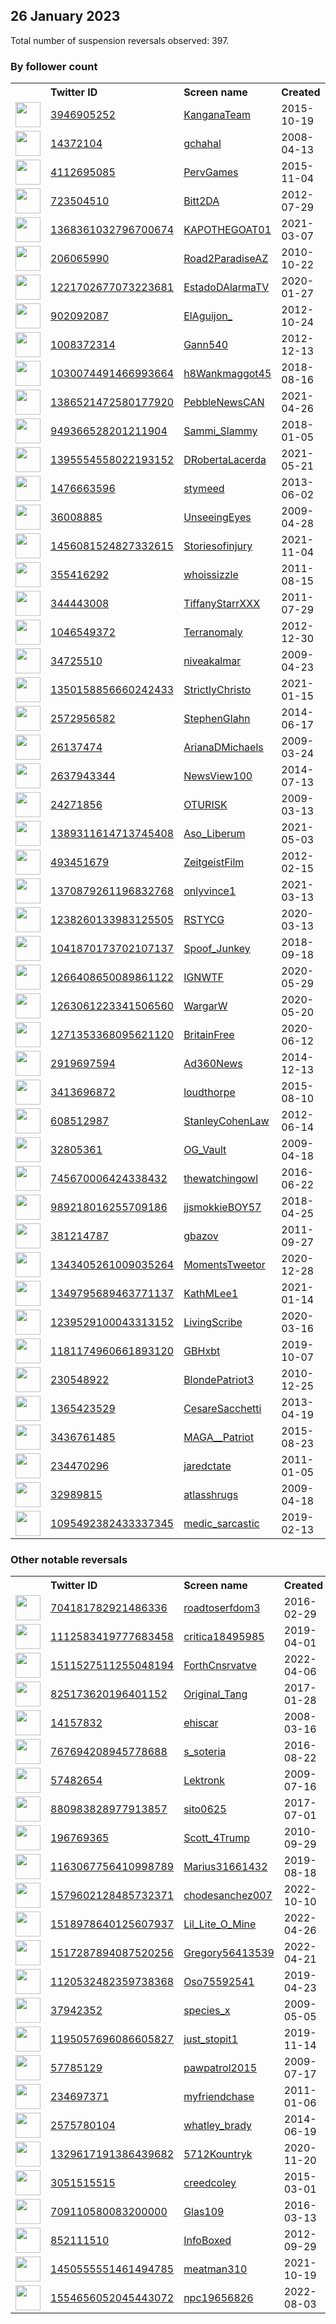 
## 26 January 2023
Total number of suspension reversals observed: 397.

### By follower count
<table><tr><th></th><th align="left">Twitter ID</th><th align="left">Screen name</th>
<th align="left">Created</th><th align="left">Status</th><th align="left">Suspended</th><th align="left">Followers</th>
<tr><td><a href="https://pbs.twimg.com/profile_images/1618451354636148736/FdIOjLIx_normal.jpg"><img src="https://pbs.twimg.com/profile_images/1618451354636148736/FdIOjLIx_normal.jpg" width="40px" height="40px" align="center"/></a></td><td><a href="https://twitter.com/intent/user?user_id=3946905252">3946905252</a></td><td><a href="https://twitter.com/KanganaTeam">KanganaTeam</a></td><td>2015-10-19</td><td align="center"></td><td></td><td>2980790</td></tr>
<tr><td><a href="https://pbs.twimg.com/profile_images/1562487459576827905/33zQUAhZ_normal.jpg"><img src="https://pbs.twimg.com/profile_images/1562487459576827905/33zQUAhZ_normal.jpg" width="40px" height="40px" align="center"/></a></td><td><a href="https://twitter.com/intent/user?user_id=14372104">14372104</a></td><td><a href="https://twitter.com/gchahal">gchahal</a></td><td>2008-04-13</td><td align="center">✔️</td><td>2023-01-11</td><td>509928</td></tr>
<tr><td><a href="https://pbs.twimg.com/profile_images/1619342739866357762/-TPeOHBE_normal.jpg"><img src="https://pbs.twimg.com/profile_images/1619342739866357762/-TPeOHBE_normal.jpg" width="40px" height="40px" align="center"/></a></td><td><a href="https://twitter.com/intent/user?user_id=4112695085">4112695085</a></td><td><a href="https://twitter.com/PervGames">PervGames</a></td><td>2015-11-04</td><td align="center"></td><td>2022-11-29</td><td>369092</td></tr>
<tr><td><a href="https://pbs.twimg.com/profile_images/1623358129034637312/iPtWevbi_normal.jpg"><img src="https://pbs.twimg.com/profile_images/1623358129034637312/iPtWevbi_normal.jpg" width="40px" height="40px" align="center"/></a></td><td><a href="https://twitter.com/intent/user?user_id=723504510">723504510</a></td><td><a href="https://twitter.com/Bitt2DA">Bitt2DA</a></td><td>2012-07-29</td><td align="center"></td><td>2022-09-26</td><td>168328</td></tr>
<tr><td><a href="https://pbs.twimg.com/profile_images/1618124751133622273/_uO_O-Pp_normal.jpg"><img src="https://pbs.twimg.com/profile_images/1618124751133622273/_uO_O-Pp_normal.jpg" width="40px" height="40px" align="center"/></a></td><td><a href="https://twitter.com/intent/user?user_id=1368361032796700674">1368361032796700674</a></td><td><a href="https://twitter.com/KAPOTHEGOAT01">KAPOTHEGOAT01</a></td><td>2021-03-07</td><td align="center"></td><td>2022-08-25</td><td>101590</td></tr>
<tr><td><a href="https://pbs.twimg.com/profile_images/2757568770/ab319b21e5c212b1b549830885c0130e_normal.jpeg"><img src="https://pbs.twimg.com/profile_images/2757568770/ab319b21e5c212b1b549830885c0130e_normal.jpeg" width="40px" height="40px" align="center"/></a></td><td><a href="https://twitter.com/intent/user?user_id=206065990">206065990</a></td><td><a href="https://twitter.com/Road2ParadiseAZ">Road2ParadiseAZ</a></td><td>2010-10-22</td><td align="center"></td><td>2022-04-26</td><td>97566</td></tr>
<tr><td><a href="https://pbs.twimg.com/profile_images/1302275257991127042/i05KVvy6_normal.jpg"><img src="https://pbs.twimg.com/profile_images/1302275257991127042/i05KVvy6_normal.jpg" width="40px" height="40px" align="center"/></a></td><td><a href="https://twitter.com/intent/user?user_id=1221702677073223681">1221702677073223681</a></td><td><a href="https://twitter.com/EstadoDAlarmaTV">EstadoDAlarmaTV</a></td><td>2020-01-27</td><td align="center"></td><td>2022-07-16</td><td>96522</td></tr>
<tr><td><a href="https://pbs.twimg.com/profile_images/1288606985076826112/DOOTvFPM_normal.jpg"><img src="https://pbs.twimg.com/profile_images/1288606985076826112/DOOTvFPM_normal.jpg" width="40px" height="40px" align="center"/></a></td><td><a href="https://twitter.com/intent/user?user_id=902092087">902092087</a></td><td><a href="https://twitter.com/ElAguijon_">ElAguijon_</a></td><td>2012-10-24</td><td align="center"></td><td>2022-08-30</td><td>85260</td></tr>
<tr><td><a href="https://pbs.twimg.com/profile_images/1622579723548168195/pzRD7Kk3_normal.png"><img src="https://pbs.twimg.com/profile_images/1622579723548168195/pzRD7Kk3_normal.png" width="40px" height="40px" align="center"/></a></td><td><a href="https://twitter.com/intent/user?user_id=1008372314">1008372314</a></td><td><a href="https://twitter.com/Gann540">Gann540</a></td><td>2012-12-13</td><td align="center"></td><td>2022-11-01</td><td>82603</td></tr>
<tr><td><a href="https://pbs.twimg.com/profile_images/1617930485812060163/L6TWATJ6_normal.jpg"><img src="https://pbs.twimg.com/profile_images/1617930485812060163/L6TWATJ6_normal.jpg" width="40px" height="40px" align="center"/></a></td><td><a href="https://twitter.com/intent/user?user_id=1030074491466993664">1030074491466993664</a></td><td><a href="https://twitter.com/h8Wankmaggot45">h8Wankmaggot45</a></td><td>2018-08-16</td><td align="center"></td><td></td><td>70512</td></tr>
<tr><td><a href="https://pbs.twimg.com/profile_images/1574877554426650635/43knnbyJ_normal.jpg"><img src="https://pbs.twimg.com/profile_images/1574877554426650635/43knnbyJ_normal.jpg" width="40px" height="40px" align="center"/></a></td><td><a href="https://twitter.com/intent/user?user_id=1386521472580177920">1386521472580177920</a></td><td><a href="https://twitter.com/PebbleNewsCAN">PebbleNewsCAN</a></td><td>2021-04-26</td><td align="center"></td><td>2022-10-09</td><td>63482</td></tr>
<tr><td><a href="https://pbs.twimg.com/profile_images/1568150656258822144/056vUEm__normal.jpg"><img src="https://pbs.twimg.com/profile_images/1568150656258822144/056vUEm__normal.jpg" width="40px" height="40px" align="center"/></a></td><td><a href="https://twitter.com/intent/user?user_id=949366528201211904">949366528201211904</a></td><td><a href="https://twitter.com/Sammi_Slammy">Sammi_Slammy</a></td><td>2018-01-05</td><td align="center"></td><td>2022-09-29</td><td>63311</td></tr>
<tr><td><a href="https://pbs.twimg.com/profile_images/1456239619935281152/puFIWn4-_normal.jpg"><img src="https://pbs.twimg.com/profile_images/1456239619935281152/puFIWn4-_normal.jpg" width="40px" height="40px" align="center"/></a></td><td><a href="https://twitter.com/intent/user?user_id=1395554558022193152">1395554558022193152</a></td><td><a href="https://twitter.com/DRobertaLacerda">DRobertaLacerda</a></td><td>2021-05-21</td><td align="center"></td><td></td><td>62711</td></tr>
<tr><td><a href="https://pbs.twimg.com/profile_images/1618293662839934986/bSLw8P53_normal.jpg"><img src="https://pbs.twimg.com/profile_images/1618293662839934986/bSLw8P53_normal.jpg" width="40px" height="40px" align="center"/></a></td><td><a href="https://twitter.com/intent/user?user_id=1476663596">1476663596</a></td><td><a href="https://twitter.com/stymeed">stymeed</a></td><td>2013-06-02</td><td align="center"></td><td></td><td>61612</td></tr>
<tr><td><a href="https://pbs.twimg.com/profile_images/1292799471/USEempireImage_normal.jpg"><img src="https://pbs.twimg.com/profile_images/1292799471/USEempireImage_normal.jpg" width="40px" height="40px" align="center"/></a></td><td><a href="https://twitter.com/intent/user?user_id=36008885">36008885</a></td><td><a href="https://twitter.com/UnseeingEyes">UnseeingEyes</a></td><td>2009-04-28</td><td align="center"></td><td></td><td>58789</td></tr>
<tr><td><a href="https://pbs.twimg.com/profile_images/1487090404784840707/uYGJgbDE_normal.jpg"><img src="https://pbs.twimg.com/profile_images/1487090404784840707/uYGJgbDE_normal.jpg" width="40px" height="40px" align="center"/></a></td><td><a href="https://twitter.com/intent/user?user_id=1456081524827332615">1456081524827332615</a></td><td><a href="https://twitter.com/Storiesofinjury">Storiesofinjury</a></td><td>2021-11-04</td><td align="center"></td><td>2022-06-10</td><td>58239</td></tr>
<tr><td><a href="https://pbs.twimg.com/profile_images/1334185584689106944/rSnBUhZ1_normal.jpg"><img src="https://pbs.twimg.com/profile_images/1334185584689106944/rSnBUhZ1_normal.jpg" width="40px" height="40px" align="center"/></a></td><td><a href="https://twitter.com/intent/user?user_id=355416292">355416292</a></td><td><a href="https://twitter.com/whoissizzle">whoissizzle</a></td><td>2011-08-15</td><td align="center"></td><td></td><td>57103</td></tr>
<tr><td><a href="https://pbs.twimg.com/profile_images/1449582028769349634/JxsfGi9W_normal.jpg"><img src="https://pbs.twimg.com/profile_images/1449582028769349634/JxsfGi9W_normal.jpg" width="40px" height="40px" align="center"/></a></td><td><a href="https://twitter.com/intent/user?user_id=344443008">344443008</a></td><td><a href="https://twitter.com/TiffanyStarrXXX">TiffanyStarrXXX</a></td><td>2011-07-29</td><td align="center"></td><td>2022-06-14</td><td>53216</td></tr>
<tr><td><a href="https://pbs.twimg.com/profile_images/3039761970/f8f333de9031dae119e991709c97d460_normal.jpeg"><img src="https://pbs.twimg.com/profile_images/3039761970/f8f333de9031dae119e991709c97d460_normal.jpeg" width="40px" height="40px" align="center"/></a></td><td><a href="https://twitter.com/intent/user?user_id=1046549372">1046549372</a></td><td><a href="https://twitter.com/Terranomaly">Terranomaly</a></td><td>2012-12-30</td><td align="center"></td><td></td><td>51543</td></tr>
<tr><td><a href="https://pbs.twimg.com/profile_images/1527677176887255040/cBev2GBs_normal.jpg"><img src="https://pbs.twimg.com/profile_images/1527677176887255040/cBev2GBs_normal.jpg" width="40px" height="40px" align="center"/></a></td><td><a href="https://twitter.com/intent/user?user_id=34725510">34725510</a></td><td><a href="https://twitter.com/niveakalmar">niveakalmar</a></td><td>2009-04-23</td><td align="center"></td><td>2022-08-24</td><td>51005</td></tr>
<tr><td><a href="https://pbs.twimg.com/profile_images/1393287286284902400/nAGCE3ki_normal.jpg"><img src="https://pbs.twimg.com/profile_images/1393287286284902400/nAGCE3ki_normal.jpg" width="40px" height="40px" align="center"/></a></td><td><a href="https://twitter.com/intent/user?user_id=1350158856660242433">1350158856660242433</a></td><td><a href="https://twitter.com/StrictlyChristo">StrictlyChristo</a></td><td>2021-01-15</td><td align="center"></td><td>2022-08-26</td><td>50645</td></tr>
<tr><td><a href="https://pbs.twimg.com/profile_images/846011274748051456/feaHlywf_normal.jpg"><img src="https://pbs.twimg.com/profile_images/846011274748051456/feaHlywf_normal.jpg" width="40px" height="40px" align="center"/></a></td><td><a href="https://twitter.com/intent/user?user_id=2572956582">2572956582</a></td><td><a href="https://twitter.com/StephenGlahn">StephenGlahn</a></td><td>2014-06-17</td><td align="center"></td><td>2022-08-10</td><td>49820</td></tr>
<tr><td><a href="https://pbs.twimg.com/profile_images/1518772526947524608/eFl26S1A_normal.jpg"><img src="https://pbs.twimg.com/profile_images/1518772526947524608/eFl26S1A_normal.jpg" width="40px" height="40px" align="center"/></a></td><td><a href="https://twitter.com/intent/user?user_id=26137474">26137474</a></td><td><a href="https://twitter.com/ArianaDMichaels">ArianaDMichaels</a></td><td>2009-03-24</td><td align="center"></td><td>2022-08-24</td><td>49192</td></tr>
<tr><td><a href="https://pbs.twimg.com/profile_images/1618243516609531910/oxvlb3aF_normal.jpg"><img src="https://pbs.twimg.com/profile_images/1618243516609531910/oxvlb3aF_normal.jpg" width="40px" height="40px" align="center"/></a></td><td><a href="https://twitter.com/intent/user?user_id=2637943344">2637943344</a></td><td><a href="https://twitter.com/NewsView100">NewsView100</a></td><td>2014-07-13</td><td align="center"></td><td></td><td>46724</td></tr>
<tr><td><a href="https://pbs.twimg.com/profile_images/1480199062653739016/UD-c2PVV_normal.jpg"><img src="https://pbs.twimg.com/profile_images/1480199062653739016/UD-c2PVV_normal.jpg" width="40px" height="40px" align="center"/></a></td><td><a href="https://twitter.com/intent/user?user_id=24271856">24271856</a></td><td><a href="https://twitter.com/OTURISK">OTURISK</a></td><td>2009-03-13</td><td align="center"></td><td>2022-05-13</td><td>46203</td></tr>
<tr><td><a href="https://pbs.twimg.com/profile_images/1389314524486979585/OIAgtKtP_normal.jpg"><img src="https://pbs.twimg.com/profile_images/1389314524486979585/OIAgtKtP_normal.jpg" width="40px" height="40px" align="center"/></a></td><td><a href="https://twitter.com/intent/user?user_id=1389311614713745408">1389311614713745408</a></td><td><a href="https://twitter.com/Aso_Liberum">Aso_Liberum</a></td><td>2021-05-03</td><td align="center"></td><td>2022-08-18</td><td>45739</td></tr>
<tr><td><a href="https://pbs.twimg.com/profile_images/1342517740033064960/jod9Sr7G_normal.jpg"><img src="https://pbs.twimg.com/profile_images/1342517740033064960/jod9Sr7G_normal.jpg" width="40px" height="40px" align="center"/></a></td><td><a href="https://twitter.com/intent/user?user_id=493451679">493451679</a></td><td><a href="https://twitter.com/ZeitgeistFilm">ZeitgeistFilm</a></td><td>2012-02-15</td><td align="center"></td><td>2022-07-03</td><td>45487</td></tr>
<tr><td><a href="https://pbs.twimg.com/profile_images/1471864542372192256/0Yx0zqjd_normal.jpg"><img src="https://pbs.twimg.com/profile_images/1471864542372192256/0Yx0zqjd_normal.jpg" width="40px" height="40px" align="center"/></a></td><td><a href="https://twitter.com/intent/user?user_id=1370879261196832768">1370879261196832768</a></td><td><a href="https://twitter.com/onlyvince1">onlyvince1</a></td><td>2021-03-13</td><td align="center">🔒</td><td></td><td>44232</td></tr>
<tr><td><a href="https://pbs.twimg.com/profile_images/1547631722124042240/XRG3VZmx_normal.jpg"><img src="https://pbs.twimg.com/profile_images/1547631722124042240/XRG3VZmx_normal.jpg" width="40px" height="40px" align="center"/></a></td><td><a href="https://twitter.com/intent/user?user_id=1238260133983125505">1238260133983125505</a></td><td><a href="https://twitter.com/RSTYCG">RSTYCG</a></td><td>2020-03-13</td><td align="center"></td><td>2022-09-07</td><td>44094</td></tr>
<tr><td><a href="https://pbs.twimg.com/profile_images/1618212918029602816/WgiKzZve_normal.jpg"><img src="https://pbs.twimg.com/profile_images/1618212918029602816/WgiKzZve_normal.jpg" width="40px" height="40px" align="center"/></a></td><td><a href="https://twitter.com/intent/user?user_id=1041870173702107137">1041870173702107137</a></td><td><a href="https://twitter.com/Spoof_Junkey">Spoof_Junkey</a></td><td>2018-09-18</td><td align="center"></td><td>2022-08-27</td><td>43274</td></tr>
<tr><td><a href="https://pbs.twimg.com/profile_images/1618494199057289216/DH1pCq5V_normal.jpg"><img src="https://pbs.twimg.com/profile_images/1618494199057289216/DH1pCq5V_normal.jpg" width="40px" height="40px" align="center"/></a></td><td><a href="https://twitter.com/intent/user?user_id=1266408650089861122">1266408650089861122</a></td><td><a href="https://twitter.com/IGNWTF">IGNWTF</a></td><td>2020-05-29</td><td align="center"></td><td>2022-10-18</td><td>43028</td></tr>
<tr><td><a href="https://pbs.twimg.com/profile_images/1319698929248862209/gFPGWxjV_normal.jpg"><img src="https://pbs.twimg.com/profile_images/1319698929248862209/gFPGWxjV_normal.jpg" width="40px" height="40px" align="center"/></a></td><td><a href="https://twitter.com/intent/user?user_id=1263061223341506560">1263061223341506560</a></td><td><a href="https://twitter.com/WargarW">WargarW</a></td><td>2020-05-20</td><td align="center"></td><td>2022-04-08</td><td>42422</td></tr>
<tr><td><a href="https://pbs.twimg.com/profile_images/1620720831901876235/GFxZlnfN_normal.jpg"><img src="https://pbs.twimg.com/profile_images/1620720831901876235/GFxZlnfN_normal.jpg" width="40px" height="40px" align="center"/></a></td><td><a href="https://twitter.com/intent/user?user_id=1271353368095621120">1271353368095621120</a></td><td><a href="https://twitter.com/BritainFree">BritainFree</a></td><td>2020-06-12</td><td align="center"></td><td>2022-10-13</td><td>41219</td></tr>
<tr><td><a href="https://pbs.twimg.com/profile_images/1349376770450083840/n4Evnr4N_normal.jpg"><img src="https://pbs.twimg.com/profile_images/1349376770450083840/n4Evnr4N_normal.jpg" width="40px" height="40px" align="center"/></a></td><td><a href="https://twitter.com/intent/user?user_id=2919697594">2919697594</a></td><td><a href="https://twitter.com/Ad360News">Ad360News</a></td><td>2014-12-13</td><td align="center"></td><td></td><td>40375</td></tr>
<tr><td><a href="https://pbs.twimg.com/profile_images/1405685180619182085/Ka3ghs5S_normal.jpg"><img src="https://pbs.twimg.com/profile_images/1405685180619182085/Ka3ghs5S_normal.jpg" width="40px" height="40px" align="center"/></a></td><td><a href="https://twitter.com/intent/user?user_id=3413696872">3413696872</a></td><td><a href="https://twitter.com/loudthorpe">loudthorpe</a></td><td>2015-08-10</td><td align="center"></td><td>2022-10-31</td><td>40105</td></tr>
<tr><td><a href="https://pbs.twimg.com/profile_images/378800000705235434/4949f09dcee5c994df0d31fbbc32ad06_normal.jpeg"><img src="https://pbs.twimg.com/profile_images/378800000705235434/4949f09dcee5c994df0d31fbbc32ad06_normal.jpeg" width="40px" height="40px" align="center"/></a></td><td><a href="https://twitter.com/intent/user?user_id=608512987">608512987</a></td><td><a href="https://twitter.com/StanleyCohenLaw">StanleyCohenLaw</a></td><td>2012-06-14</td><td align="center"></td><td>2022-09-06</td><td>39568</td></tr>
<tr><td><a href="https://pbs.twimg.com/profile_images/1619081443220529171/6R6utzV__normal.jpg"><img src="https://pbs.twimg.com/profile_images/1619081443220529171/6R6utzV__normal.jpg" width="40px" height="40px" align="center"/></a></td><td><a href="https://twitter.com/intent/user?user_id=32805361">32805361</a></td><td><a href="https://twitter.com/OG_Vault">OG_Vault</a></td><td>2009-04-18</td><td align="center"></td><td></td><td>39470</td></tr>
<tr><td><a href="https://pbs.twimg.com/profile_images/1532694681867493376/zhk_p5Af_normal.jpg"><img src="https://pbs.twimg.com/profile_images/1532694681867493376/zhk_p5Af_normal.jpg" width="40px" height="40px" align="center"/></a></td><td><a href="https://twitter.com/intent/user?user_id=745670006424338432">745670006424338432</a></td><td><a href="https://twitter.com/thewatchingowl">thewatchingowl</a></td><td>2016-06-22</td><td align="center"></td><td>2022-07-13</td><td>39212</td></tr>
<tr><td><a href="https://pbs.twimg.com/profile_images/1280704213463547905/q6BhVHvo_normal.jpg"><img src="https://pbs.twimg.com/profile_images/1280704213463547905/q6BhVHvo_normal.jpg" width="40px" height="40px" align="center"/></a></td><td><a href="https://twitter.com/intent/user?user_id=989218016255709186">989218016255709186</a></td><td><a href="https://twitter.com/jjsmokkieBOY57">jjsmokkieBOY57</a></td><td>2018-04-25</td><td align="center"></td><td>2022-05-31</td><td>38831</td></tr>
<tr><td><a href="https://pbs.twimg.com/profile_images/1505304313991766028/Jeh7LkMG_normal.jpg"><img src="https://pbs.twimg.com/profile_images/1505304313991766028/Jeh7LkMG_normal.jpg" width="40px" height="40px" align="center"/></a></td><td><a href="https://twitter.com/intent/user?user_id=381214787">381214787</a></td><td><a href="https://twitter.com/gbazov">gbazov</a></td><td>2011-09-27</td><td align="center"></td><td>2022-05-06</td><td>38566</td></tr>
<tr><td><a href="https://pbs.twimg.com/profile_images/1421352907954221064/U5RmDoSD_normal.jpg"><img src="https://pbs.twimg.com/profile_images/1421352907954221064/U5RmDoSD_normal.jpg" width="40px" height="40px" align="center"/></a></td><td><a href="https://twitter.com/intent/user?user_id=1343405261009035264">1343405261009035264</a></td><td><a href="https://twitter.com/MomentsTweetor">MomentsTweetor</a></td><td>2020-12-28</td><td align="center"></td><td></td><td>38546</td></tr>
<tr><td><a href="https://pbs.twimg.com/profile_images/1515790083957350405/pGjcd-EN_normal.jpg"><img src="https://pbs.twimg.com/profile_images/1515790083957350405/pGjcd-EN_normal.jpg" width="40px" height="40px" align="center"/></a></td><td><a href="https://twitter.com/intent/user?user_id=1349795689463771137">1349795689463771137</a></td><td><a href="https://twitter.com/KathMLee1">KathMLee1</a></td><td>2021-01-14</td><td align="center"></td><td>2022-07-27</td><td>38351</td></tr>
<tr><td><a href="https://pbs.twimg.com/profile_images/1405364006475296773/0i4RCEH5_normal.jpg"><img src="https://pbs.twimg.com/profile_images/1405364006475296773/0i4RCEH5_normal.jpg" width="40px" height="40px" align="center"/></a></td><td><a href="https://twitter.com/intent/user?user_id=1239529100043313152">1239529100043313152</a></td><td><a href="https://twitter.com/LivingScribe">LivingScribe</a></td><td>2020-03-16</td><td align="center"></td><td>2022-10-28</td><td>37762</td></tr>
<tr><td><a href="https://pbs.twimg.com/profile_images/1536388021477687297/xxTT9FbM_normal.jpg"><img src="https://pbs.twimg.com/profile_images/1536388021477687297/xxTT9FbM_normal.jpg" width="40px" height="40px" align="center"/></a></td><td><a href="https://twitter.com/intent/user?user_id=1181174960661893120">1181174960661893120</a></td><td><a href="https://twitter.com/GBHxbt">GBHxbt</a></td><td>2019-10-07</td><td align="center"></td><td>2022-06-18</td><td>37719</td></tr>
<tr><td><a href="https://pbs.twimg.com/profile_images/1503035085028798468/F2ot_TTx_normal.jpg"><img src="https://pbs.twimg.com/profile_images/1503035085028798468/F2ot_TTx_normal.jpg" width="40px" height="40px" align="center"/></a></td><td><a href="https://twitter.com/intent/user?user_id=230548922">230548922</a></td><td><a href="https://twitter.com/BlondePatriot3">BlondePatriot3</a></td><td>2010-12-25</td><td align="center"></td><td>2022-03-28</td><td>37631</td></tr>
<tr><td><a href="https://pbs.twimg.com/profile_images/1255490875683155968/xKudJwti_normal.jpg"><img src="https://pbs.twimg.com/profile_images/1255490875683155968/xKudJwti_normal.jpg" width="40px" height="40px" align="center"/></a></td><td><a href="https://twitter.com/intent/user?user_id=1365423529">1365423529</a></td><td><a href="https://twitter.com/CesareSacchetti">CesareSacchetti</a></td><td>2013-04-19</td><td align="center"></td><td></td><td>37505</td></tr>
<tr><td><a href="https://pbs.twimg.com/profile_images/1622364424030789633/phXslO5v_normal.jpg"><img src="https://pbs.twimg.com/profile_images/1622364424030789633/phXslO5v_normal.jpg" width="40px" height="40px" align="center"/></a></td><td><a href="https://twitter.com/intent/user?user_id=3436761485">3436761485</a></td><td><a href="https://twitter.com/MAGA__Patriot">MAGA__Patriot</a></td><td>2015-08-23</td><td align="center"></td><td>2022-06-24</td><td>37084</td></tr>
<tr><td><a href="https://pbs.twimg.com/profile_images/1531798594390437888/McaMriIB_normal.jpg"><img src="https://pbs.twimg.com/profile_images/1531798594390437888/McaMriIB_normal.jpg" width="40px" height="40px" align="center"/></a></td><td><a href="https://twitter.com/intent/user?user_id=234470296">234470296</a></td><td><a href="https://twitter.com/jaredctate">jaredctate</a></td><td>2011-01-05</td><td align="center"></td><td>2022-07-31</td><td>36982</td></tr>
<tr><td><a href="https://pbs.twimg.com/profile_images/1356310369355096067/XPPFrdd6_normal.jpg"><img src="https://pbs.twimg.com/profile_images/1356310369355096067/XPPFrdd6_normal.jpg" width="40px" height="40px" align="center"/></a></td><td><a href="https://twitter.com/intent/user?user_id=32989815">32989815</a></td><td><a href="https://twitter.com/atlasshrugs">atlasshrugs</a></td><td>2009-04-18</td><td align="center"></td><td>2022-07-14</td><td>36724</td></tr>
<tr><td><a href="https://pbs.twimg.com/profile_images/1618676194005876736/5MrVF1Zi_normal.jpg"><img src="https://pbs.twimg.com/profile_images/1618676194005876736/5MrVF1Zi_normal.jpg" width="40px" height="40px" align="center"/></a></td><td><a href="https://twitter.com/intent/user?user_id=1095492382433337345">1095492382433337345</a></td><td><a href="https://twitter.com/medic_sarcastic">medic_sarcastic</a></td><td>2019-02-13</td><td align="center"></td><td></td><td>36522</td></tr>
</table>

### Other notable reversals
<table><tr><th></th><th align="left">Twitter ID</th><th align="left">Screen name</th>
<th align="left">Created</th><th align="left">Status</th><th align="left">Suspended</th><th align="left">Followers</th>
<tr><td><a href="https://pbs.twimg.com/profile_images/704877795944566784/cpl0DmGS_normal.jpg"><img src="https://pbs.twimg.com/profile_images/704877795944566784/cpl0DmGS_normal.jpg" width="40px" height="40px" align="center"/></a></td><td><a href="https://twitter.com/intent/user?user_id=704181782921486336">704181782921486336</a></td><td><a href="https://twitter.com/roadtoserfdom3">roadtoserfdom3</a></td><td>2016-02-29</td><td align="center"></td><td>2022-08-10</td><td>35797</td></tr>
<tr><td><a href="https://pbs.twimg.com/profile_images/1153069455309713409/G7hHFQnH_normal.jpg"><img src="https://pbs.twimg.com/profile_images/1153069455309713409/G7hHFQnH_normal.jpg" width="40px" height="40px" align="center"/></a></td><td><a href="https://twitter.com/intent/user?user_id=1112583419777683458">1112583419777683458</a></td><td><a href="https://twitter.com/critica18495985">critica18495985</a></td><td>2019-04-01</td><td align="center"></td><td>2022-03-31</td><td>34660</td></tr>
<tr><td><a href="https://pbs.twimg.com/profile_images/1511528197816557573/o3fgv_I-_normal.jpg"><img src="https://pbs.twimg.com/profile_images/1511528197816557573/o3fgv_I-_normal.jpg" width="40px" height="40px" align="center"/></a></td><td><a href="https://twitter.com/intent/user?user_id=1511527511255048194">1511527511255048194</a></td><td><a href="https://twitter.com/ForthCnsrvatve">ForthCnsrvatve</a></td><td>2022-04-06</td><td align="center"></td><td>2023-01-13</td><td>1053</td></tr>
<tr><td><a href="https://pbs.twimg.com/profile_images/825176465729728512/ot_oeJVE_normal.jpg"><img src="https://pbs.twimg.com/profile_images/825176465729728512/ot_oeJVE_normal.jpg" width="40px" height="40px" align="center"/></a></td><td><a href="https://twitter.com/intent/user?user_id=825173620196401152">825173620196401152</a></td><td><a href="https://twitter.com/Original_Tang">Original_Tang</a></td><td>2017-01-28</td><td align="center"></td><td>2022-12-12</td><td>107</td></tr>
<tr><td><a href="https://pbs.twimg.com/profile_images/1600103099804286976/WufYlI_M_normal.jpg"><img src="https://pbs.twimg.com/profile_images/1600103099804286976/WufYlI_M_normal.jpg" width="40px" height="40px" align="center"/></a></td><td><a href="https://twitter.com/intent/user?user_id=14157832">14157832</a></td><td><a href="https://twitter.com/ehiscar">ehiscar</a></td><td>2008-03-16</td><td align="center"></td><td>2023-01-25</td><td>702</td></tr>
<tr><td><a href="https://pbs.twimg.com/profile_images/880305562369626112/nYKHNlZt_normal.jpg"><img src="https://pbs.twimg.com/profile_images/880305562369626112/nYKHNlZt_normal.jpg" width="40px" height="40px" align="center"/></a></td><td><a href="https://twitter.com/intent/user?user_id=767694208945778688">767694208945778688</a></td><td><a href="https://twitter.com/s_soteria">s_soteria</a></td><td>2016-08-22</td><td align="center"></td><td>2022-12-15</td><td>1907</td></tr>
<tr><td><a href="https://pbs.twimg.com/profile_images/1600651195512676355/wjUxls_G_normal.jpg"><img src="https://pbs.twimg.com/profile_images/1600651195512676355/wjUxls_G_normal.jpg" width="40px" height="40px" align="center"/></a></td><td><a href="https://twitter.com/intent/user?user_id=57482654">57482654</a></td><td><a href="https://twitter.com/Lektronk">Lektronk</a></td><td>2009-07-16</td><td align="center"></td><td>2023-01-04</td><td>333</td></tr>
<tr><td><a href="https://pbs.twimg.com/profile_images/1604155976524992513/iBB8XYVN_normal.jpg"><img src="https://pbs.twimg.com/profile_images/1604155976524992513/iBB8XYVN_normal.jpg" width="40px" height="40px" align="center"/></a></td><td><a href="https://twitter.com/intent/user?user_id=880983828977913857">880983828977913857</a></td><td><a href="https://twitter.com/sito0625">sito0625</a></td><td>2017-07-01</td><td align="center"></td><td>2023-01-25</td><td>7789</td></tr>
<tr><td><a href="https://pbs.twimg.com/profile_images/1458884864749547533/DrEcbNaP_normal.jpg"><img src="https://pbs.twimg.com/profile_images/1458884864749547533/DrEcbNaP_normal.jpg" width="40px" height="40px" align="center"/></a></td><td><a href="https://twitter.com/intent/user?user_id=196769365">196769365</a></td><td><a href="https://twitter.com/Scott_4Trump">Scott_4Trump</a></td><td>2010-09-29</td><td align="center"></td><td>2022-11-08</td><td>27784</td></tr>
<tr><td><a href="https://pbs.twimg.com/profile_images/1166059263954948097/Q67Xzddg_normal.jpg"><img src="https://pbs.twimg.com/profile_images/1166059263954948097/Q67Xzddg_normal.jpg" width="40px" height="40px" align="center"/></a></td><td><a href="https://twitter.com/intent/user?user_id=1163067756410998789">1163067756410998789</a></td><td><a href="https://twitter.com/Marius31661432">Marius31661432</a></td><td>2019-08-18</td><td align="center"></td><td>2023-01-23</td><td>245</td></tr>
<tr><td><a href="https://pbs.twimg.com/profile_images/1579676337677209601/2gqQLIbW_normal.jpg"><img src="https://pbs.twimg.com/profile_images/1579676337677209601/2gqQLIbW_normal.jpg" width="40px" height="40px" align="center"/></a></td><td><a href="https://twitter.com/intent/user?user_id=1579602128485732371">1579602128485732371</a></td><td><a href="https://twitter.com/chodesanchez007">chodesanchez007</a></td><td>2022-10-10</td><td align="center"></td><td>2023-01-10</td><td>37</td></tr>
<tr><td><a href="https://pbs.twimg.com/profile_images/1590418510202683392/mk1zb4Lf_normal.jpg"><img src="https://pbs.twimg.com/profile_images/1590418510202683392/mk1zb4Lf_normal.jpg" width="40px" height="40px" align="center"/></a></td><td><a href="https://twitter.com/intent/user?user_id=1518978640125607937">1518978640125607937</a></td><td><a href="https://twitter.com/Lil_Lite_O_Mine">Lil_Lite_O_Mine</a></td><td>2022-04-26</td><td align="center"></td><td>2023-01-19</td><td>35</td></tr>
<tr><td><a href="https://pbs.twimg.com/profile_images/1517288012949995531/1ZN_q8FJ_normal.jpg"><img src="https://pbs.twimg.com/profile_images/1517288012949995531/1ZN_q8FJ_normal.jpg" width="40px" height="40px" align="center"/></a></td><td><a href="https://twitter.com/intent/user?user_id=1517287894087520256">1517287894087520256</a></td><td><a href="https://twitter.com/Gregory56413539">Gregory56413539</a></td><td>2022-04-21</td><td align="center"></td><td>2023-01-25</td><td>2</td></tr>
<tr><td><a href="https://pbs.twimg.com/profile_images/1536896176028626944/YQQ_axe1_normal.jpg"><img src="https://pbs.twimg.com/profile_images/1536896176028626944/YQQ_axe1_normal.jpg" width="40px" height="40px" align="center"/></a></td><td><a href="https://twitter.com/intent/user?user_id=1120532482359738368">1120532482359738368</a></td><td><a href="https://twitter.com/Oso75592541">Oso75592541</a></td><td>2019-04-23</td><td align="center"></td><td>2022-12-18</td><td>591</td></tr>
<tr><td><a href="https://pbs.twimg.com/profile_images/1589074918653972481/3rmIX60i_normal.jpg"><img src="https://pbs.twimg.com/profile_images/1589074918653972481/3rmIX60i_normal.jpg" width="40px" height="40px" align="center"/></a></td><td><a href="https://twitter.com/intent/user?user_id=37942352">37942352</a></td><td><a href="https://twitter.com/species_x">species_x</a></td><td>2009-05-05</td><td align="center"></td><td>2022-11-12</td><td>23515</td></tr>
<tr><td><a href="https://pbs.twimg.com/profile_images/1524745930842509312/UGFwxThB_normal.jpg"><img src="https://pbs.twimg.com/profile_images/1524745930842509312/UGFwxThB_normal.jpg" width="40px" height="40px" align="center"/></a></td><td><a href="https://twitter.com/intent/user?user_id=1195057696086605827">1195057696086605827</a></td><td><a href="https://twitter.com/just_stopit1">just_stopit1</a></td><td>2019-11-14</td><td align="center"></td><td>2022-10-30</td><td>122</td></tr>
<tr><td><a href="https://pbs.twimg.com/profile_images/1619878994001776640/xo3obqLG_normal.jpg"><img src="https://pbs.twimg.com/profile_images/1619878994001776640/xo3obqLG_normal.jpg" width="40px" height="40px" align="center"/></a></td><td><a href="https://twitter.com/intent/user?user_id=57785129">57785129</a></td><td><a href="https://twitter.com/pawpatrol2015">pawpatrol2015</a></td><td>2009-07-17</td><td align="center"></td><td>2022-09-22</td><td>13014</td></tr>
<tr><td><a href="https://pbs.twimg.com/profile_images/1601322910/1319306466248_normal.jpg"><img src="https://pbs.twimg.com/profile_images/1601322910/1319306466248_normal.jpg" width="40px" height="40px" align="center"/></a></td><td><a href="https://twitter.com/intent/user?user_id=234697371">234697371</a></td><td><a href="https://twitter.com/myfriendchase">myfriendchase</a></td><td>2011-01-06</td><td align="center">🔒</td><td>2022-12-18</td><td>77</td></tr>
<tr><td><a href="https://pbs.twimg.com/profile_images/1618858972051546114/mZx-FxZp_normal.jpg"><img src="https://pbs.twimg.com/profile_images/1618858972051546114/mZx-FxZp_normal.jpg" width="40px" height="40px" align="center"/></a></td><td><a href="https://twitter.com/intent/user?user_id=2575780104">2575780104</a></td><td><a href="https://twitter.com/whatley_brady">whatley_brady</a></td><td>2014-06-19</td><td align="center"></td><td>2022-08-17</td><td>25964</td></tr>
<tr><td><a href="https://pbs.twimg.com/profile_images/1449778132152684545/kyHK8F5O_normal.jpg"><img src="https://pbs.twimg.com/profile_images/1449778132152684545/kyHK8F5O_normal.jpg" width="40px" height="40px" align="center"/></a></td><td><a href="https://twitter.com/intent/user?user_id=1329617191386439682">1329617191386439682</a></td><td><a href="https://twitter.com/5712Kountryk">5712Kountryk</a></td><td>2020-11-20</td><td align="center"></td><td>2022-12-12</td><td>489</td></tr>
<tr><td><a href="https://pbs.twimg.com/profile_images/1623142090816499712/JABv-hyh_normal.jpg"><img src="https://pbs.twimg.com/profile_images/1623142090816499712/JABv-hyh_normal.jpg" width="40px" height="40px" align="center"/></a></td><td><a href="https://twitter.com/intent/user?user_id=3051515515">3051515515</a></td><td><a href="https://twitter.com/creedcoley">creedcoley</a></td><td>2015-03-01</td><td align="center"></td><td>2023-01-21</td><td>2174</td></tr>
<tr><td><a href="https://pbs.twimg.com/profile_images/1563802340540416002/1xIbeCDd_normal.jpg"><img src="https://pbs.twimg.com/profile_images/1563802340540416002/1xIbeCDd_normal.jpg" width="40px" height="40px" align="center"/></a></td><td><a href="https://twitter.com/intent/user?user_id=709110580083200000">709110580083200000</a></td><td><a href="https://twitter.com/Glas109">Glas109</a></td><td>2016-03-13</td><td align="center"></td><td>2023-01-16</td><td>55</td></tr>
<tr><td><a href="https://pbs.twimg.com/profile_images/1048410043580788736/8dAaVDQ0_normal.jpg"><img src="https://pbs.twimg.com/profile_images/1048410043580788736/8dAaVDQ0_normal.jpg" width="40px" height="40px" align="center"/></a></td><td><a href="https://twitter.com/intent/user?user_id=852111510">852111510</a></td><td><a href="https://twitter.com/InfoBoxed">InfoBoxed</a></td><td>2012-09-29</td><td align="center"></td><td>2022-11-18</td><td>22856</td></tr>
<tr><td><a href="https://pbs.twimg.com/profile_images/1462756453832290304/koNaUAD4_normal.jpg"><img src="https://pbs.twimg.com/profile_images/1462756453832290304/koNaUAD4_normal.jpg" width="40px" height="40px" align="center"/></a></td><td><a href="https://twitter.com/intent/user?user_id=1450555551461494785">1450555551461494785</a></td><td><a href="https://twitter.com/meatman310">meatman310</a></td><td>2021-10-19</td><td align="center"></td><td>2023-01-12</td><td>107</td></tr>
<tr><td><a href="https://pbs.twimg.com/profile_images/1618740744965029888/2kZPVUTL_normal.jpg"><img src="https://pbs.twimg.com/profile_images/1618740744965029888/2kZPVUTL_normal.jpg" width="40px" height="40px" align="center"/></a></td><td><a href="https://twitter.com/intent/user?user_id=1554656052045443072">1554656052045443072</a></td><td><a href="https://twitter.com/npc19656826">npc19656826</a></td><td>2022-08-03</td><td align="center"></td><td>2023-01-04</td><td>21</td></tr>
</table>
